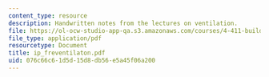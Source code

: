 ```yaml
---
content_type: resource
description: Handwritten notes from the lectures on ventilation.
file: https://ol-ocw-studio-app-qa.s3.amazonaws.com/courses/4-411-building-technology-laboratory-spring-2004/076c66c61d5d15d8db56e5a45f06a200_ip_freventilaton.pdf
file_type: application/pdf
resourcetype: Document
title: ip_freventilaton.pdf
uid: 076c66c6-1d5d-15d8-db56-e5a45f06a200
---
```

